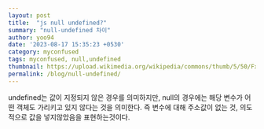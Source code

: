 ```yaml
---
layout: post
title:  "js null undefined?"
summary: "null-undefined 차이"
author: yoo94
date: '2023-08-17 15:35:23 +0530'
category: myconfused
tags: myconfused, null,undefined
thumbnail: https://upload.wikimedia.org/wikipedia/commons/thumb/5/50/Fxemoji_u2049.svg/255px-Fxemoji_u2049.svg.png
permalink: /blog/null-undefined/
---
```


undefined는 값이 지정되지 않은 경우를 의미하지만,
null의 경우에는 해당 변수가 어떤 객체도 가리키고 있지 않다는 것을 의미한다.
즉 변수에 대해 주소값이 없는 것, 의도적으로 값을 넣지않았음을 표현하는것이다. 
